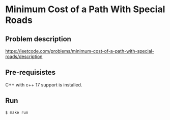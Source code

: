 # Minimum Cost of a Path With Special Roads

## Problem description
https://leetcode.com/problems/minimum-cost-of-a-path-with-special-roads/description

## Pre-requisistes
C++ with c++ 17 support is installed.

## Run

```
$ make run
```